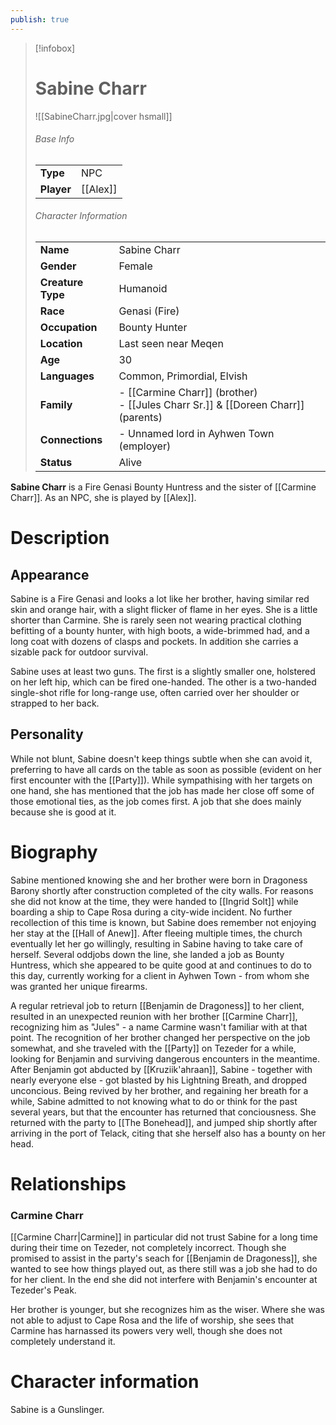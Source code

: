 ```yaml
---
publish: true
---
```

> [!infobox]  
> # Sabine Charr
> ![[SabineCharr.jpg|cover hsmall]]  
> ###### Base Info
> | | |  
> |---|---|  
> | **Type** | NPC |
> | **Player** | [[Alex]] |
> ###### Character Information  
> | | |  
> |---|---|  
> | **Name** | Sabine Charr |
> | **Gender** | Female | 
> | **Creature Type** | Humanoid |
> | **Race** | Genasi (Fire) |  
> | **Occupation** | Bounty Hunter |  
> | **Location** | Last seen near Meqen |
> | **Age** | 30 |
> | **Languages** | Common, Primordial, Elvish |  
> | **Family** | - [[Carmine Charr]] (brother)<br>- [[Jules Charr Sr.]] & [[Doreen Charr]] (parents) |
> | **Connections** | - Unnamed lord in Ayhwen Town (employer) |
> | **Status** | Alive |

**Sabine Charr** is a Fire Genasi Bounty Huntress and the sister of [[Carmine Charr]]. As an NPC, she is played by [[Alex]].
# Description
## Appearance
Sabine is a Fire Genasi and looks a lot like her brother, having similar red skin and orange hair, with a slight flicker of flame in her eyes. She is a little shorter than Carmine. She is rarely seen not wearing practical clothing befitting of a bounty hunter, with high boots, a wide-brimmed had, and a long coat with dozens of clasps and pockets. In addition she carries a sizable pack for outdoor survival.

Sabine uses at least two guns. The first is a slightly smaller one, holstered on her left hip, which can be fired one-handed. The other is a two-handed single-shot rifle for long-range use, often carried over her shoulder or strapped to her back.
## Personality
While not blunt, Sabine doesn't keep things subtle when she can avoid it, preferring to have all cards on the table as soon as possible (evident on her first encounter with the [[Party]]). While sympathising with her targets on one hand, she has mentioned that the job has made her close off some of those emotional ties, as the job comes first. A job that she does mainly because she is good at it.
# Biography
Sabine mentioned knowing she and her brother were born in Dragoness Barony shortly after construction completed of the city walls. For reasons she did not know at the time, they were handed to [[Ingrid Solt]] while boarding a ship to Cape Rosa during a city-wide incident. No further recollection of this time is known, but Sabine does remember not enjoying her stay at the [[Hall of Anew]]. After fleeing multiple times, the church eventually let her go willingly, resulting in Sabine having to take care of herself. Several oddjobs down the line, she landed a job as Bounty Huntress, which she appeared to be quite good at and continues to do to this day, currently working for a client in Ayhwen Town - from whom she was granted her unique firearms.

A regular retrieval job to return [[Benjamin de Dragoness]] to her client, resulted in an unexpected reunion with her brother [[Carmine Charr]], recognizing him as "Jules" - a name Carmine wasn't familiar with at that point. The recognition of her brother changed her perspective on the job somewhat, and she traveled with the [[Party]] on Tezeder for a while, looking for Benjamin and surviving dangerous encounters in the meantime. 
After Benjamin got abducted by [[Kruziik'ahraan]], Sabine - together with nearly everyone else - got blasted by his Lightning Breath, and dropped unconcious. Being revived by her brother, and regaining her breath for a while, Sabine admitted to not knowing what to do or think for the past several years, but that the encounter has returned that conciousness. She returned with the party to [[The Bonehead]], and jumped ship shortly after arriving in the port of Telack, citing that she herself also has a bounty on her head.
# Relationships
### Carmine Charr
[[Carmine Charr|Carmine]] in particular did not trust Sabine for a long time during their time on Tezeder, not completely incorrect. Though she promised to assist in the party's seach for [[Benjamin de Dragoness]], she wanted to see how things played out, as there still was a job she had to do for her client. In the end she did not interfere with Benjamin's encounter at Tezeder's Peak.

Her brother is younger, but she recognizes him as the wiser. Where she was not able to adjust to Cape Rosa and the life of worship, she sees that Carmine has harnassed its powers very well, though she does not completely understand it.
# Character information
Sabine is a Gunslinger.